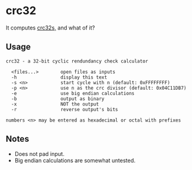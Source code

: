 crc32
=====

It computes [crc32s,][crc] and what of it?

[crc]: http://en.wikipedia.org/wiki/Cyclic_redundancy_check

Usage
----
```
crc32 - a 32-bit cyclic rendundancy check calculator

  <files...>        open files as inputs
  -h                display this text
  -s <n>            start cycle with n (default: 0xFFFFFFFF)
  -p <n>            use n as the crc divisor (default: 0x04C11DB7)
  -e                use big endian calculations
  -b                output as binary
  -x                NOT the output
  -r                reverse output's bits

numbers <n> may be entered as hexadecimal or octal with prefixes
```

Notes
-----

*	Does not pad input.
*	Big endian calculations are somewhat untested.

